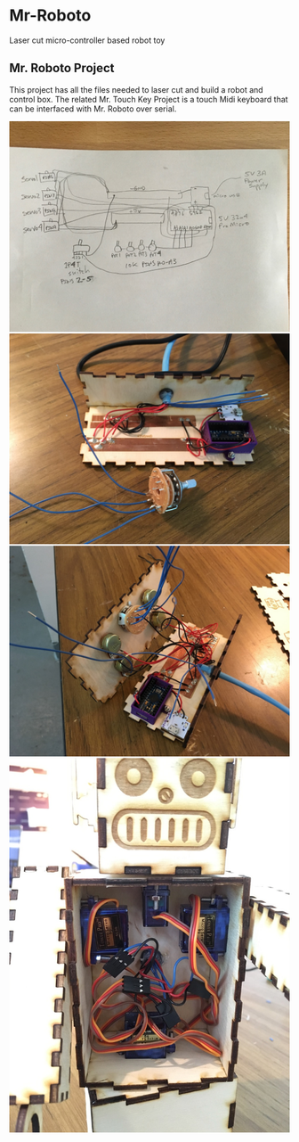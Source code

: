 # Mr-Roboto
Laser cut micro-controller based robot toy

<h2>Mr. Roboto Project</h2>
This project has all the files needed to laser cut and build a robot and control box.
The related Mr. Touch Key Project is a touch Midi keyboard that can be interfaced with Mr. Roboto over serial.

![alt text](https://github.com/davidcool/Mr-Roboto/blob/master/_pictures/IMG_5034.jpg)
![alt text](https://github.com/davidcool/Mr-Roboto/blob/master/_pictures/IMG_6915.jpg)
![alt text](https://github.com/davidcool/Mr-Roboto/blob/master/_pictures/IMG_6919.jpg)
![alt text](https://github.com/davidcool/Mr-Roboto/blob/master/_pictures/IMG_6923.jpg)
